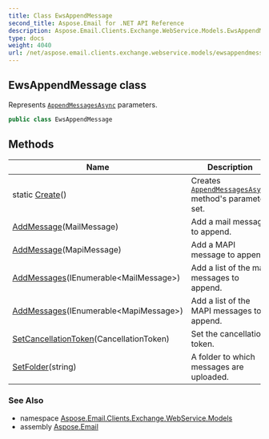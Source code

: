 ```yaml
---
title: Class EwsAppendMessage
second_title: Aspose.Email for .NET API Reference
description: Aspose.Email.Clients.Exchange.WebService.Models.EwsAppendMessage class. Represents AppendMessagesAsync parameters
type: docs
weight: 4040
url: /net/aspose.email.clients.exchange.webservice.models/ewsappendmessage/
---
```

## EwsAppendMessage class

Represents [`AppendMessagesAsync`](../../aspose.email.clients.exchange.webservice/iasyncewsclient/appendmessagesasync/) parameters.

```csharp
public class EwsAppendMessage
```

## Methods

| Name | Description |
| --- | --- |
| static [Create](../../aspose.email.clients.exchange.webservice.models/ewsappendmessage/create/)() | Creates [`AppendMessagesAsync`](../../aspose.email.clients.exchange.webservice/iasyncewsclient/appendmessagesasync/) method's parameter set. |
| [AddMessage](../../aspose.email.clients.exchange.webservice.models/ewsappendmessage/addmessage/#addmessage)(MailMessage) | Add a mail message to append. |
| [AddMessage](../../aspose.email.clients.exchange.webservice.models/ewsappendmessage/addmessage/#addmessage_1)(MapiMessage) | Add a MAPI message to append. |
| [AddMessages](../../aspose.email.clients.exchange.webservice.models/ewsappendmessage/addmessages/#addmessages)(IEnumerable&lt;MailMessage&gt;) | Add a list of the mail messages to append. |
| [AddMessages](../../aspose.email.clients.exchange.webservice.models/ewsappendmessage/addmessages/#addmessages_1)(IEnumerable&lt;MapiMessage&gt;) | Add a list of the MAPI messages to append. |
| [SetCancellationToken](../../aspose.email.clients.exchange.webservice.models/ewsappendmessage/setcancellationtoken/)(CancellationToken) | Set the cancellation token. |
| [SetFolder](../../aspose.email.clients.exchange.webservice.models/ewsappendmessage/setfolder/)(string) | A folder to which messages are uploaded. |

### See Also

* namespace [Aspose.Email.Clients.Exchange.WebService.Models](../../aspose.email.clients.exchange.webservice.models/)
* assembly [Aspose.Email](../../)



